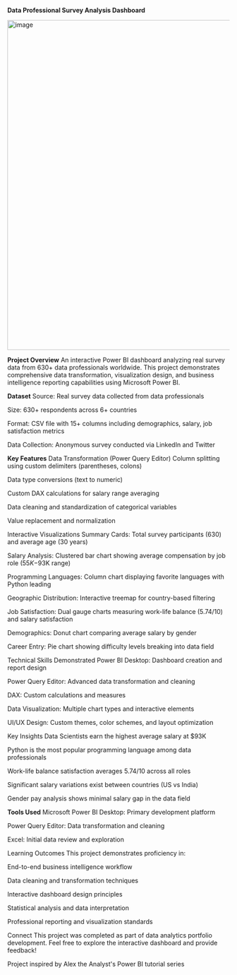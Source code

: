 ****Data Professional Survey Analysis Dashboard****


<img width="1336" height="747" alt="image" src="https://github.com/user-attachments/assets/7f464a00-76b5-4129-b160-2834c9d2c7ac" />

**Project Overview**
An interactive Power BI dashboard analyzing real survey data from 630+ data professionals worldwide. This project demonstrates comprehensive data transformation, visualization design, and business intelligence reporting capabilities using Microsoft Power BI.

**Dataset**
Source: Real survey data collected from data professionals

Size: 630+ respondents across 6+ countries

Format: CSV file with 15+ columns including demographics, salary, job satisfaction metrics

Data Collection: Anonymous survey conducted via LinkedIn and Twitter

**Key Features**
Data Transformation (Power Query Editor)
Column splitting using custom delimiters (parentheses, colons)

Data type conversions (text to numeric)

Custom DAX calculations for salary range averaging

Data cleaning and standardization of categorical variables

Value replacement and normalization

Interactive Visualizations
Summary Cards: Total survey participants (630) and average age (30 years)

Salary Analysis: Clustered bar chart showing average compensation by job role ($55K-$93K range)

Programming Languages: Column chart displaying favorite languages with Python leading

Geographic Distribution: Interactive treemap for country-based filtering

Job Satisfaction: Dual gauge charts measuring work-life balance (5.74/10) and salary satisfaction

Demographics: Donut chart comparing average salary by gender

Career Entry: Pie chart showing difficulty levels breaking into data field

Technical Skills Demonstrated
Power BI Desktop: Dashboard creation and report design

Power Query Editor: Advanced data transformation and cleaning

DAX: Custom calculations and measures

Data Visualization: Multiple chart types and interactive elements

UI/UX Design: Custom themes, color schemes, and layout optimization

Key Insights
Data Scientists earn the highest average salary at $93K

Python is the most popular programming language among data professionals

Work-life balance satisfaction averages 5.74/10 across all roles

Significant salary variations exist between countries (US vs India)

Gender pay analysis shows minimal salary gap in the data field



**Tools Used**
Microsoft Power BI Desktop: Primary development platform

Power Query Editor: Data transformation and cleaning

Excel: Initial data review and exploration

Learning Outcomes
This project demonstrates proficiency in:

End-to-end business intelligence workflow

Data cleaning and transformation techniques

Interactive dashboard design principles

Statistical analysis and data interpretation

Professional reporting and visualization standards



Connect
This project was completed as part of data analytics portfolio development. Feel free to explore the interactive dashboard and provide feedback!

Project inspired by Alex the Analyst's Power BI tutorial series
